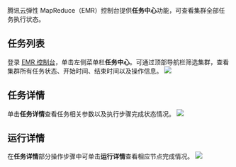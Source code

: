 腾讯云弹性 MapReduce（EMR）控制台提供**任务中心**功能，可查看集群全部任务执行状态。 

## 任务列表
登录 [EMR 控制台](https://console.cloud.tencent.com/emr)，单击左侧菜单栏**任务中心**。可通过顶部导航栏筛选集群，查看集群所有任务状态、开始时间、结束时间以及操作信息。
![](https://main.qcloudimg.com/raw/a0173b5eadab57f41f2ad229fd73b28a.png)

## 任务详情
单击**任务详情**查看任务相关参数以及执行步骤完成状态情况。
 ![](https://main.qcloudimg.com/raw/d4fd292db200fbc202c46e34210d5638.png)
 
## 运行详情
在**任务详情**部分操作步骤中可单击**运行详情**查看相应节点完成情况。
![](https://main.qcloudimg.com/raw/d2655e26f63a215dd2f47e0826cf8770.png)
